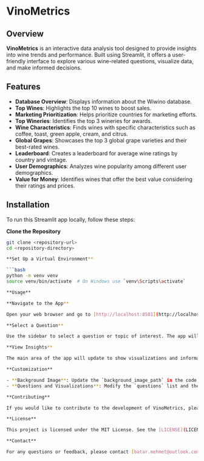 # VinoMetrics

## Overview

**VinoMetrics** is an interactive data analysis tool designed to provide insights into wine trends and performance. Built using Streamlit, it offers a user-friendly interface to explore various wine-related questions, visualize data, and make informed decisions.

## Features

- **Database Overview**: Displays information about the Wiwino database.
- **Top Wines**: Highlights the top 10 wines to boost sales.
- **Marketing Prioritization**: Helps prioritize countries for marketing efforts.
- **Top Wineries**: Identifies the top 3 wineries for awards.
- **Wine Characteristics**: Finds wines with specific characteristics such as coffee, toast, green apple, cream, and citrus.
- **Global Grapes**: Showcases the top 3 global grape varieties and their best-rated wines.
- **Leaderboard**: Creates a leaderboard for average wine ratings by country and vintage.
- **User Demographics**: Analyzes wine popularity among different user demographics.
- **Value for Money**: Identifies wines that offer the best value considering their ratings and prices.

## Installation

To run this Streamlit app locally, follow these steps:

   **Clone the Repository**

   ```bash
   git clone <repository-url>
   cd <repository-directory>

  **Set Up a Virtual Environment**

```bash
python -m venv venv
source venv/bin/activate  # On Windows use `venv\Scripts\activate`

**Usage**

**Navigate to the App**

Open your web browser and go to [http://localhost:8501](http://localhost:8501) to view the app.

**Select a Question**

Use the sidebar to select a question or topic of interest. The app will display relevant insights and visualizations based on your selection.

**View Insights**

The main area of the app will update to show visualizations and information related to the selected question.

**Customization**

- **Background Image**: Update the `background_image_path` in the code to change the background image. The current path is set to `C:\Users\mehme\becode---\BECODE___PROJECTS\02.WIWINO_sql\wiwino_MY\STREAMLIT\png\background.jpg`. Ensure this path is correct or modify it to your own.
- **Questions and Visualizations**: Modify the `questions` list and the corresponding image paths and titles in the `if-elif` statements in the code to add or change the questions and visualizations.

**Contributing**

If you would like to contribute to the development of VinoMetrics, please fork the repository and submit a pull request with your changes. Ensure that your code adheres to the existing style and passes all tests.

**License**

This project is licensed under the MIT License. See the [LICENSE](LICENSE) file for details.

**Contact**

For any questions or feedback, please contact [batar.mehmet@outlook.com].
